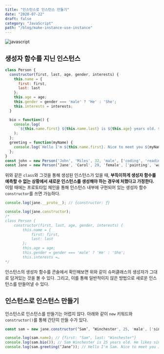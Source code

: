 ```yaml
---
title: "인스턴스로 인스턴스 만들기"
date: "2020-07-22"
draft: false
category: "JavaScript"
path: "/blog/make-instance-use-instance"
---
```


![javascript](https://blog.martinwork.co.kr/images/javascript/javascript.png)

## 생성자 함수를 지닌 인스턴스

```js
class Person {
  constructor(first, last, age, gender, interests) {
    this.name = {
      first: first,
      last: last
    };
    this.age = age;
    this.gender = gender === 'male' ? 'He' : 'She';
    this.interests = interests; 
  }

  bio = function() {
    console.log(
      `${this.name.first} ${this.name.last} is ${this.age} years old. ${this.gender} likes ${this.interests[0]} and ${this.interests[1]}.`
    );
  };
  greeting = function(myName) {
    console.log(`Hello I'm ${this.name.first}. Nice to meet you ${myName}.`);
  };
}
const john = new Person('John', 'Miles', 32, 'male', ['coding', 'reading']);
const Jane = new Person(‘Jane', 'Carol', 29, 'female', ['painting', 'watching movie']);
```

위와 같은 `class`와 그것을 통해 생성된 인스턴스가 있을 때, **부득이하게 생성자 함수를 예측할 수 없는 상황에서 새로운 인스턴스를 생성해야 하는 경우에 처했다고 가정한다.** 이럴 때에는 프로토타입 체인을 통해 인스턴스 내부에 구현되어 있는 생성자 함수 `constructor`를 쓰면 가능하다.

```js
console.log(jane.__proto__); // {constructor: ƒ}

console.log(jane.constructor);
/*
class Person {
	constructor(first, last, age, gender, interests) {
		this.name = {
			first: first,
			last: last
		};
		this.age = age;
		this.gender = gender === 'male' ? 'He' : 'She';
		this.interests =…
*/
```

인스턴스의 생성자 함수를 콘솔에서 확인해보면 위와 같이 슈퍼클래스의 생성자가 그대로 담겨있는 것을 볼 수 있다. 그리고, 이를 통해 일반적이지 않은 방법으로 새로운 인스턴스를 만들어낼 수 있다.

## 인스턴스로 인스턴스 만들기

인스턴스로 인스턴스를 만들기는 어렵지 않다. 아래와 같이 `new` 키워드와 `constructor()`를 통해 간단히 만들 수가 있다.

```js
const sam = new jane.constructor(‘Sam’, ‘Winchester', 25, 'male', ['singing', 'running']);

console.log(sam.name); // {first: "Sam", last: "Winchester"}
console.log(sam.bio()); // Sam Winchester is 25 years old. He likes singing and running.
console.log(sam.greeting(‘Jane’)); // Hello I'm Sam. Nice to meet you Jane.
```
